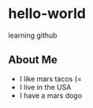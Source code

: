 # hello-world
learning github

## About Me
* I like mars tacos (=
*  I live in the USA
* I have a mars dogo

